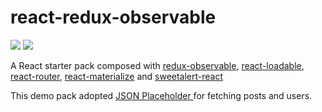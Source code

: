 # react-redux-observable

<p>
  <span> <img src="https://redux-observable.js.org/logo/logo-small.gif" /> </span>
  <span> <img src="https://wallpapers.wallhaven.cc/wallpapers/full/wallhaven-461264.png" /> </span>
 </p>
A React starter pack composed with <a href="https://github.com/redux-observable/redux-observable">redux-observable</a>, <a href="https://github.com/jamiebuilds/react-loadable">react-loadable</a>, <a href="https://reacttraining.com/react-router/web/guides/philosophy"> react-router</a>,  <a href="https://react-materialize.github.io/#/">react-materialize</a> and <a href="https://github.com/chentsulin/sweetalert-react">sweetalert-react</a>

This demo pack adopted <a href="https://jsonplaceholder.typicode.com/"> JSON Placeholder </a> for fetching posts and users.


